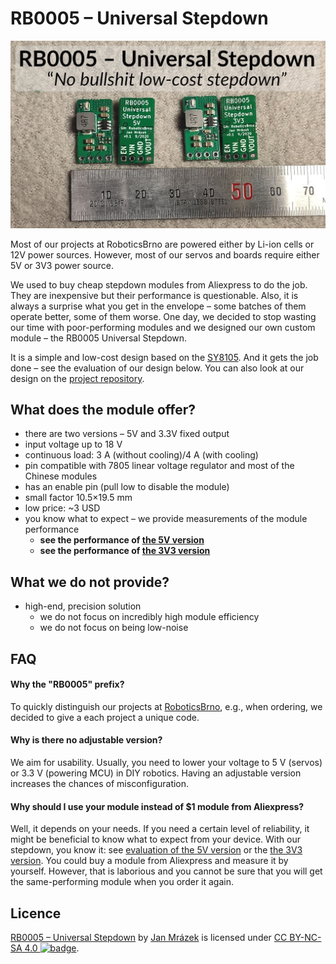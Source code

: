 # RB0005 – Universal Stepdown

![StepDown photo](evaluation/assets/header.jpg)


Most of our projects at RoboticsBrno are powered either by Li-ion cells or 12V
power sources. However, most of our servos and boards require either 5V or 3V3
power source.

We used to buy cheap stepdown modules from Aliexpress to do the job. They are
inexpensive but their performance is questionable. Also, it is always a
surprise what you get in the envelope – some batches of them operate better,
some of them worse. One day, we decided to stop wasting our time with
poor-performing modules and we designed our own custom module – the RB0005
Universal Stepdown.

It is a simple and low-cost design based on the
[SY8105](https://file.remont-aud.net/baza/dc_dc/data/SY8105.pdf). And it gets
the job done – see the evaluation of our design below. You can also look at our
design on the [project
repository](https://github.com/RoboticsBrno/RB0005-UniversalStepDown).

## What does the module offer?

- there are two versions – 5V and 3.3V fixed output
- input voltage up to 18 V
- continuous load: 3 A (without cooling)/4 A (with cooling)
- pin compatible with 7805 linear voltage regulator and most of the Chinese modules
- has an enable pin (pull low to disable the module)
- small factor 10.5×19.5 mm
- low price: ~3 USD
- you know what to expect – we provide measurements of the module performance
    - **see the performance of [the 5V version](https://roboticsbrno.github.io/RB0005-UniversalStepDown/eval5v/index.html)**
    - **see the performance of [the 3V3 version](https://roboticsbrno.github.io/RB0005-UniversalStepDown/eval3v/index.html)**

## What we do not provide?

- high-end, precision solution
    - we do not focus on incredibly high module efficiency
    - we do not focus on being low-noise

## FAQ

#### Why the "RB0005" prefix?

To quickly distinguish our projects at
[RoboticsBrno](https://github.com/RoboticsBrno/), e.g., when ordering, we
decided to give a each project a unique code.

#### Why is there no adjustable version?

We aim for usability. Usually, you need to lower your voltage to 5 V (servos) or
3.3 V (powering MCU) in DIY robotics. Having an adjustable version increases
the chances of misconfiguration.

#### Why should I use your module instead of $1 module from Aliexpress?

Well, it depends on your needs. If you need a certain level of reliability, it
might be beneficial to know what to expect from your device. With our stepdown,
you know it: see [evaluation of the 5V
version](https://roboticsbrno.github.io/RB0005-UniversalStepDown/eval5v/index.html)
or the [the 3V3
version](https://roboticsbrno.github.io/RB0005-UniversalStepDown/eval3v/index.html).
You could buy a module from Aliexpress and measure it by yourself. However, that
is laborious and you cannot be sure that you will get the same-performing module
when you order it again.

## Licence

[RB0005 – Universal
Stepdown](https://roboticsbrno.github.io/RB0005-UniversalStepDown/) by [Jan
Mrázek](https://honzamrazek.cz) is licensed under [CC BY-NC-SA
4.0 ![badge](https://licensebuttons.net/l/by-nc-sa/4.0/80x15.png)](https://creativecommons.org/licenses/by-nc-sa/4.0).

